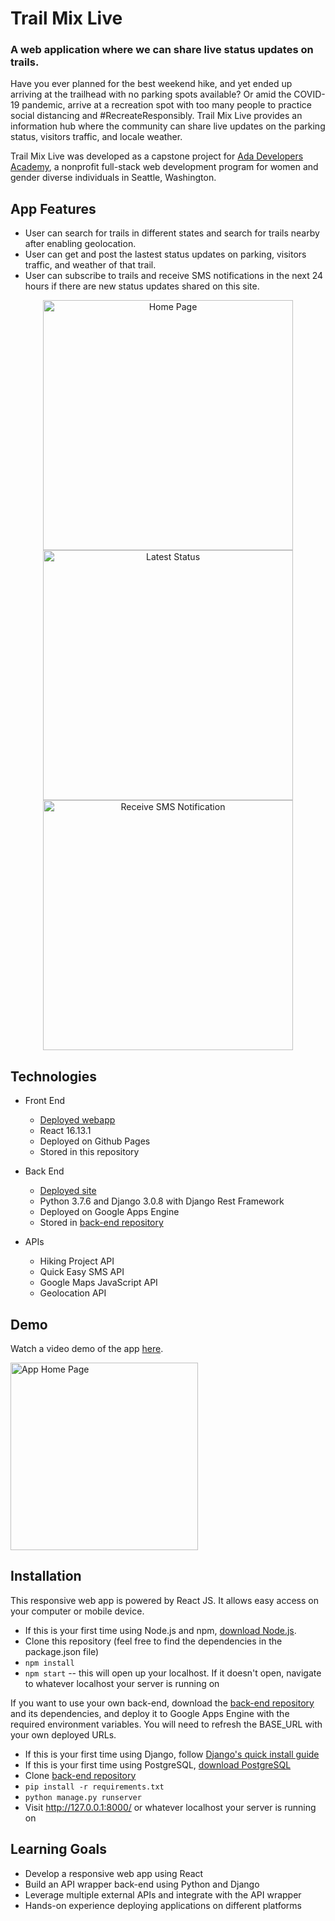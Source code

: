 # Trail Mix Live
### A web application where we can share live status updates on trails.

Have you ever planned for the best weekend hike, and yet ended up arriving at the trailhead with no parking spots available? Or amid the COVID-19 pandemic, arrive at a recreation spot with too many people to practice social distancing and #RecreateResponsibly. Trail Mix Live provides an information hub where the community can share live updates on the parking status, visitors traffic, and locale weather.

Trail Mix Live was developed as a capstone project for [Ada Developers Academy](https://adadevelopersacademy.org/), a nonprofit full-stack web development program for women and gender diverse individuals in Seattle, Washington.

## App Features
-   User can search for trails in different states and search for trails nearby after enabling geolocation. 
-  User can get and post the lastest status updates on parking, visitors traffic, and weather of that trail.
-  User can subscribe to trails and receive SMS notifications in the next 24 hours if there are new status updates shared on this site.


<p align="center"> 
  <img height="400" src="https://lh3.googleusercontent.com/pw/ACtC-3d5aluy1XH5CVXu6L_voZd9Trk1WBn6UqJH7uAjQHc8WbYi10DaBPyJVNwvqXAPOxv2-A0msgX3Qaj_ZTqZsmXOKky4GXcMf9J_ChlA7GauJss3BePsHFi8ETToreR_kuqw9ilf_6eAMTNr6ZoC6GI=w682-h1396-no?authuser=0" alt="Home Page">
  <img height="400" src="https://lh3.googleusercontent.com/pw/ACtC-3d_VWo7UjrSTGMbtld1N32fXGxOJ_px6APUXC4tquWZ0fs0VJFnFkL9lGcsxfDpg1c-TMJaIR95bB2aVp6_WEF8kduqEe1op7WntJ8U1d_PwDhD1kj-4d7GRgYvq_8kO2L_oDRIDYxTQfksCQA7K6w=w676-h1396-no?authuser=0" alt="Latest Status">
  <img height="400" src="https://lh3.googleusercontent.com/pw/ACtC-3e3D0H5YJqr2I64zwoKucT7TrNLXKESvAQZVhScOCIdNIvFhiDx39rhb8DzS95MMGZfZ9tPYBmD7VpBc8FRnO1nK2TXLUDGJpZim37TxIkrFK-hyqPDt0plbI4VC780TDpD8gjsrMcwlZNq4WDXaLg=w678-h1396-no?authuser=0" alt="Receive SMS Notification">
</p>


## Technologies

  * Front End
    * [Deployed webapp](https://cojenco.github.io/trailmix-live/)
    * React 16.13.1
    * Deployed on Github Pages
    * Stored in this repository
    
  * Back End
    * [Deployed site](https://trailmix-base.wm.r.appspot.com/diamondtrails/)
    * Python 3.7.6 and Django 3.0.8 with Django Rest Framework
    * Deployed on Google Apps Engine
    * Stored in [back-end repository](https://github.com/cojenco/trailmix-be)
    
  * APIs
    * Hiking Project API
    * Quick Easy SMS API
    * Google Maps JavaScript API
    * Geolocation API
    
## Demo
Watch a video demo of the app [here](https://youtu.be/6MQidQ-K06E).
<p align="center > 
<a href="https://youtu.be/6MQidQ-K06E" > <img height="300" src="https://lh3.googleusercontent.com/pw/ACtC-3cKCeYWbJOijVRuDGkAjN15XTRnliQNsHm3Lgu4ERO8ItD6QF_jBJfj5hjb0EzpxiQLQA79VW4fvW-5dB3RNXHe5uvXfJL_WcF-OrmE8FcuY1b-rahQmkxGjGUpPIb6e9eAaHH5b2e1Kbu4DfTMlZWR=w2520-h1390-no?authuser=0" alt="App Home Page"> </a>
</p>
    
## Installation

This responsive web app is powered by React JS. It allows easy access on your computer or mobile device.

* If this is your first time using Node.js and npm, [download Node.js](https://nodejs.org/en/).
* Clone this repository (feel free to find the dependencies in the package.json file)
* `npm install`
* `npm start` -- this will open up your localhost. If it doesn't open, navigate to whatever localhost your server is running on



If you want to use your own back-end, download the [back-end repository](https://github.com/cojenco/trailmix-be) and its dependencies, and deploy it to Google Apps Engine with the required environment variables. You will need to refresh the BASE_URL with your own deployed URLs.


* If this is your first time using Django, follow [Django's quick install guide](https://docs.djangoproject.com/en/3.0/intro/install/)
* If this is your first time using PostgreSQL, [download PostgreSQL](https://www.postgresql.org/download/)
* Clone [back-end repository](https://github.com/cojenco/trailmix-be)
* `pip install -r requirements.txt`
* `python manage.py runserver`
* Visit http://127.0.0.1:8000/ or whatever localhost your server is running on


## Learning Goals
- Develop a responsive web app using React
- Build an API wrapper back-end using Python and Django
- Leverage multiple external APIs and integrate with the API wrapper
- Hands-on experience deploying applications on different platforms
